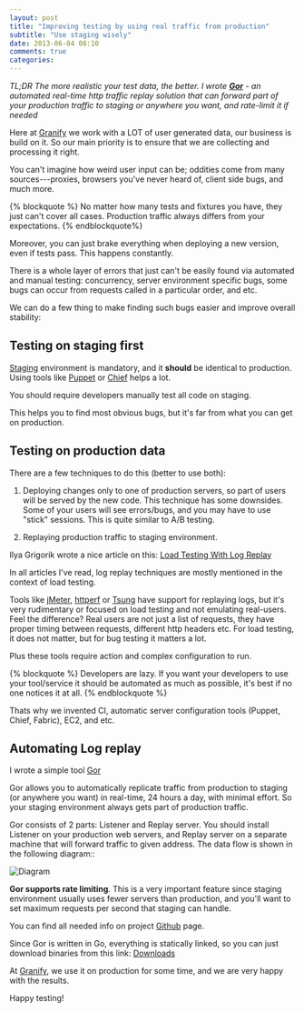```yaml
---
layout: post
title: "Improving testing by using real traffic from production"
subtitle: "Use staging wisely"
date: 2013-06-04 08:10
comments: true
categories: 
---
```


*TL;DR The more realistic your test data, the better. I wrote **[Gor](https://github.com/buger/gor/)** - an automated real-time http traffic replay solution that can forward part of your production traffic to staging or anywhere you want, and rate-limit it if needed*

Here at [Granify](http://granify.com) we work with a LOT of user generated data, our business is build on it. So our main priority is to ensure that we are collecting and processing it right.

You can't imagine how weird user input can be; oddities come from many sources---proxies, browsers you've never heard of, client side bugs, and much more.

{% blockquote %}
No matter how many tests and fixtures you have, they just can't cover all cases. Production traffic always differs from your expectations. 
{% endblockquote%}

Moreover, you can just brake everything when deploying a new version, even if tests pass. This happens constantly.

There is a whole layer of errors that just can't be easily found via automated  and manual testing: concurrency, server environment specific bugs, some bugs can occur from requests called in a particular order, and etc. 

We can do a few thing to make finding such bugs easier and improve overall stability:

## Testing on staging first

[Staging](http://en.wikipedia.org/wiki/Staging_site) environment is mandatory, and it <b>should</b> be identical to production. Using tools like [Puppet](http://puppetlabs.com/) or [Chief](http://www.opscode.com/chef/) helps a lot.

You should require developers manually test all code on staging.

This helps you to find most obvious bugs, but it's far from what you can get on production.


## Testing on production data

There are a few techniques to do this (better to use both):

1. Deploying changes only to one of production servers, so part of users will be served by the new code. This technique has some downsides. Some of your users will see errors/bugs, and you may have to use "stick" sessions. This is quite similar to A/B testing.

2. Replaying production traffic to staging environment.

Ilya Grigorik wrote a nice article on this: [Load Testing With Log Replay](http://www.igvita.com/2008/09/30/load-testing-with-log-replay)

In all articles I've read, log replay techniques are mostly mentioned in the context of load testing. 

Tools like [jMeter](http://jmeter.apache.org/), [httperf](https://code.google.com/p/httperf/) or [Tsung](http://tsung.erlang-projects.org/) have support for replaying logs, but it's very rudimentary or focused on load testing and not emulating real-users. Feel the difference? Real users are not just a list of requests, they have proper timing between requests, different http headers etc. For load testing, it does not matter, but for bug testing it matters a lot.

Plus these tools require action and complex configuration to run.  

{% blockquote %}
Developers are lazy. If you want your developers to use your tool/service it should be automated as much as possible, it's best if no one notices it at all.
{% endblockquote %}

Thats why we invented CI, automatic server configuration tools (Puppet, Chief, Fabric), EC2, and etc. 


## Automating Log replay

I wrote a simple tool [Gor](https://github.com/buger/gor/)

Gor allows you to automatically replicate traffic from production to staging (or anywhere you want) in real-time, 24 hours a day, with minimal effort. So your staging environment always gets part of production traffic. 

Gor consists of 2 parts: Listener and Replay server. You should install Listener on your production web servers, and Replay server on a separate machine that will forward traffic to given address. The data flow is shown in the following diagram::

![Diagram](https://a248.e.akamai.net/camo.github.com/c802ae10dfd1b0b2519c5726eedad31bac18c0f6/687474703a2f2f692e696d6775722e636f6d2f7a5a43465043592e706e67)

**Gor supports rate limiting**. This is a very important feature since staging environment usually uses fewer servers than production, and you'll want to set maximum requests per second that staging can handle. 

You can find all needed info on project [Github](https://github.com/buger/gor/) page.

Since Gor is written in Go, everything is statically linked, so you can just download binaries from this link: [Downloads](https://drive.google.com/folderview?id=0B46uay48NwcfWFowc1E4a1BISVU&usp=sharing)

At [Granify](http://granify.com), we use it on production for some time, and we are very happy with the results. 

Happy testing!


